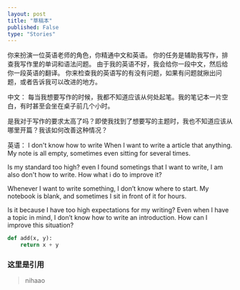 ```yaml
---
layout: post
title: "草稿本"
published: False
type: "Stories"
---
```



你来扮演一位英语老师的角色，你精通中文和英语。 你的任务是辅助我写作，排查我写作里的单词和语法问题。 由于我的英语不好，我会给你一段中文，然后给你一段英语的翻译。 你来检查我的英语写的有没有问题，如果有问题就揪出问题，或者告诉我可以改进的地方。


中文：
每当我想要写作的时候，我都不知道应该从何处起笔。我的笔记本一片空白，有时甚至会坐在桌子前几个小时。

是我对于写作的要求太高了吗？即使我找到了想要写的主题时，我也不知道应该从哪里开篇？我该如何改善这种情况？

英语：
I don't know how to write When I want to write a article that anything. My note is all empty, sometimes even sitting for several times. 

Is my standard too high? even I found sometings that I want to write, I am also don't how to write. How what i do to improve it?



Whenever I want to write something, I don’t know where to start. My notebook is blank, and sometimes I sit in front of it for hours.

Is it because I have too high expectations for my writing? Even when I have a topic in mind, I don’t know how to write an introduction. How can I improve this situation?

```python
def add(x, y):
    return x + y
```

### 这里是引用

> nihaao

